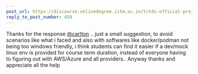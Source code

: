 ```yaml
---
post_url: https://discourse.onlinedegree.iitm.ac.in/t/tds-official-project1-discrepencies/171141/460
reply_to_post_number: 459
---
```

Thanks for the response [@carlton](/u/carlton) .. just a small suggestion, to avoid scenarios like what i faced and also with softwares like docker/podman not being too windows friendly, i think students can find it easier if a dev/mock linux env is provided for course term duration, instead of everyone having to figuring out with AWS/Azure and all providers.. Anyway thanks and appreciate all the help